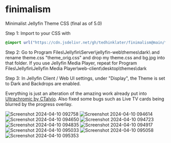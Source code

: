 # finimalism
Minimalist Jellyfin Theme CSS (final as of 5.0)

Step 1: Import to your CSS with

```css
@import url("https://cdn.jsdelivr.net/gh/tedhinklater/finimalism@main/finimalism5.css");

```

Step 2: Go to Program Files\Jellyfin\Server\jellyfin-web\themes\dark\ and rename theme.css "theme_orig.css" and drop my theme.css and bg.jpg into that folder.
If you use Jellyfin Media Player, repeat for Program Files\Jellyfin\Jellyfin Media Player\web-client\desktop\themes\dark

Step 3: In Jellyfin Client / Web UI settings, under "Display", the Theme is set to Dark and Backdrops are enabled. 

Everything is just an alteration of the amazing work already put into [Ultrachromic by CTalvio](https://github.com/CTalvio/Ultrachromic). Also fixed some bugs such as Live TV cards being blurred by the progress overlay.

![Screenshot 2024-04-10 092758](https://github.com/tedhinklater/finimalism/assets/66086488/65438b6d-c5d9-4c9c-85d0-9f47b0096812)
![Screenshot 2024-04-10 094614](https://github.com/tedhinklater/finimalism/assets/66086488/6170f7a4-d37a-43f0-8f5c-3564fec98a6f)
![Screenshot 2024-04-10 094650](https://github.com/tedhinklater/finimalism/assets/66086488/262c1209-2ece-4a8e-919c-e5647541e747)
![Screenshot 2024-04-10 094723](https://github.com/tedhinklater/finimalism/assets/66086488/a4a91591-9558-4ea9-b09d-c9844ac68480)
![Screenshot 2024-04-10 094835](https://github.com/tedhinklater/finimalism/assets/66086488/0789e684-a103-46ec-838b-ccf1e2539b41)
![Screenshot 2024-04-10 094917](https://github.com/tedhinklater/finimalism/assets/66086488/0e4cb786-dd1d-4f27-a6fe-7bb965621339)
![Screenshot 2024-04-10 095033](https://github.com/tedhinklater/finimalism/assets/66086488/8f91619f-acca-415b-b90b-1a1f340ebebc)
![Screenshot 2024-04-10 095058](https://github.com/tedhinklater/finimalism/assets/66086488/361ef2a4-7779-4eee-8503-3109e1271140)
![Screenshot 2024-04-10 095353](https://github.com/tedhinklater/finimalism/assets/66086488/ef0a3dfa-cd7d-41db-ad57-0c746e4ff3a4)


